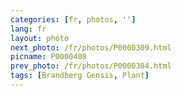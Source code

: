 ```yaml
---
categories: [fr, photos, '']
lang: fr
layout: photo
next_photo: /fr/photos/P0000309.html
picname: P0000408
prev_photo: /fr/photos/P0000304.html
tags: [Brandberg Gensis, Plant]
---
```

